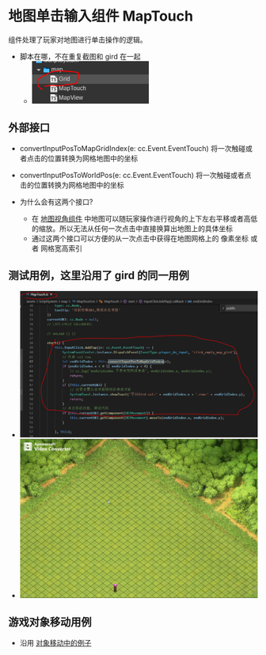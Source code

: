 # 地图单击输入组件 MapTouch

组件处理了玩家对地图进行单击操作的逻辑。
- 脚本在哪，不在重复截图和 gird 在一起
  - ![截图](img/wheregird.PNG)

## 外部接口

- convertInputPosToMapGridIndex(e: cc.Event.EventTouch)  将一次触碰或者点击的位置转换为网格地图中的坐标
- convertInputPosToWorldPos(e: cc.Event.EventTouch) 将一次触碰或者点击的位置转换为网格地图中的坐标

- 为什么会有这两个接口? 
  - 在 [地图视角组件](./MapView.md) 中地图可以随玩家操作进行视角的上下左右平移或者高低的缩放。所以无法从任何一次点击中直接换算出地图上的具体坐标
  - 通过这两个接口可以方便的从一次点击中获得在地图网格上的 像素坐标 或者 网格宽高索引

## 测试用例，这里沿用了 gird 的同一用例

- ![截图](img/girdtest.PNG)
- ![截图](img/getDiamondColRow.gif)

## 游戏对象移动用例

- 沿用 [对象移动中的例子](../obj/OBJMovement.md)
